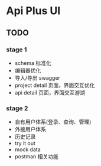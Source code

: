 # Api Plus UI

## TODO

### stage 1

- schema 标准化
- 编辑器优化
- 导入/导出 swagger
- project detail 页面，界面交互优化
- api detail 页面，界面交互游湖

### stage 2

- 自有用户体系(登录、查询、管理)
- 外接用户体系
- 历史记录
- try it out
- mock data
- postman 相关功能
